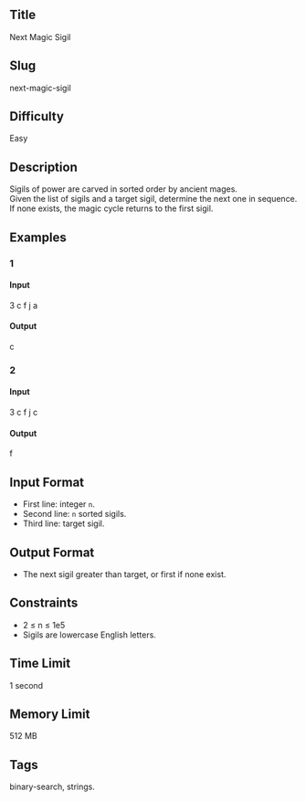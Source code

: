 ## Title

Next Magic Sigil

## Slug

next-magic-sigil

## Difficulty

Easy

## Description

Sigils of power are carved in sorted order by ancient mages.  
Given the list of sigils and a target sigil, determine the next one in sequence.  
If none exists, the magic cycle returns to the first sigil.

## Examples

### 1

#### Input

3
c f j
a

#### Output

c

### 2

#### Input

3
c f j
c

#### Output

f

## Input Format  

- First line: integer `n`.  
- Second line: `n` sorted sigils.  
- Third line: target sigil.

## Output Format  

- The next sigil greater than target, or first if none exist.

## Constraints  

- 2 ≤ n ≤ 1e5  
- Sigils are lowercase English letters.

## Time Limit

1 second

## Memory Limit

512 MB

## Tags

binary-search, strings.
